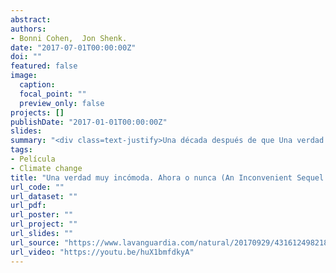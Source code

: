 ```yaml
---
abstract: 
authors:
- Bonni Cohen,  Jon Shenk.
date: "2017-07-01T00:00:00Z"
doi: ""
featured: false
image:
  caption: 
  focal_point: ""
  preview_only: false
projects: []
publishDate: "2017-01-01T00:00:00Z"
slides: 
summary: "<div class=text-justify>Una década después de que Una verdad incómoda pusiera el asunto del cambio climático en el corazón de la conciencia y la cultura popular, viene el seguimiento que demuestra qué cerca estamos de una verdadera revolución energética.</div>"
tags:
- Película
- Climate change
title: "Una verdad muy incómoda. Ahora o nunca (An Inconvenient Sequel. Truth to Power) Documental"
url_code: ""
url_dataset: ""
url_pdf: 
url_poster: ""
url_project: ""
url_slides: ""
url_source: "https://www.lavanguardia.com/natural/20170929/431612498218/estreno-pelicula-documental-cambio-climatico-al-gore.html"
url_video: "https://youtu.be/huX1bmfdkyA"
---
```



